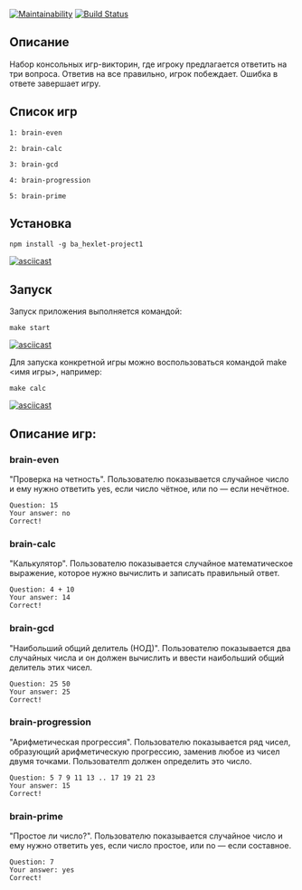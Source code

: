 [![Maintainability](https://api.codeclimate.com/v1/badges/a4466a25feeafa74d822/maintainability)](https://codeclimate.com/github/baseven/project-lvl1-s438/maintainability)
[![Build Status](https://travis-ci.com/baseven/project-lvl1-s438.svg?branch=master)](https://travis-ci.com/baseven/project-lvl1-s438)

## Описание
Набор консольных игр-викторин, где игроку предлагается ответить на три вопроса. Ответив на все правильно, игрок побеждает. Ошибка в ответе завершает игру.

## Список игр
```
1: brain-even

2: brain-calc

3: brain-gcd

4: brain-progression

5: brain-prime
```
## Установка
```
npm install -g ba_hexlet-project1
```
[![asciicast](https://asciinema.org/a/JBoW2mod2w0dSJYM57IA19BPs.svg)](https://asciinema.org/a/JBoW2mod2w0dSJYM57IA19BPs)

## Запуск
Запуск приложения выполняется командой:
```
make start
```
[![asciicast](https://asciinema.org/a/gYS16wtgCylafRT8hHIb6TRk3.svg)](https://asciinema.org/a/gYS16wtgCylafRT8hHIb6TRk3)

Для запуска конкретной игры можно воспользоваться командой make <имя игры>, например:
```
make calc
```
[![asciicast](https://asciinema.org/a/DoFGhjaNregDxo1p9SxLR05eS.svg)](https://asciinema.org/a/DoFGhjaNregDxo1p9SxLR05eS)

## Описание игр:

### brain-even
"Проверка на четность". Пользователю показывается случайное число и ему нужно ответить yes, если число чётное, или no — если нечётное.
```
Question: 15
Your answer: no
Correct!
```
### brain-calc
"Калькулятор". Пользователю показывается случайное математическое выражение, которое нужно вычислить и записать правильный ответ.
```
Question: 4 + 10
Your answer: 14
Correct!
```
### brain-gcd
"Наибольший общий делитель (НОД)". Пользователю показывается два случайных числа и он должен вычислить и ввести наибольший общий делитель этих чисел.
```
Question: 25 50
Your answer: 25
Correct!
```
### brain-progression
"Арифметическая прогрессия". Пользователю показывается ряд чисел, образующий арифметическую прогрессию, заменив любое из чисел двумя точками. Пользователm должен определить это число.
```
Question: 5 7 9 11 13 .. 17 19 21 23
Your answer: 15
Correct!
```
### brain-prime
"Простое ли число?". Пользователю показывается случайное число и ему нужно ответить yes, если число простое, или no — если составное.

```
Question: 7
Your answer: yes
Correct!
```